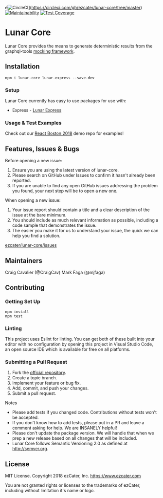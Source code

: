 e![CircleCI](https://circleci.com/gh/ezcater/lunar-core/tree/master.svg?style=svg)](https://circleci.com/gh/ezcater/lunar-core/tree/master)
[![Maintainability](https://api.codeclimate.com/v1/badges/f7a71a45af56cfa68e24/maintainability)](https://codeclimate.com/github/ezcater/lunar-core/maintainability)
[![Test Coverage](https://api.codeclimate.com/v1/badges/f7a71a45af56cfa68e24/test_coverage)](https://codeclimate.com/github/ezcater/lunar-core/test_coverage)

# Lunar Core
Lunar Core provides the means to generate deterministic results from the
graphql-tools [mocking framework](https://www.apollographql.com/docs/graphql-tools/mocking.html).

## Installation
```
npm i lunar-core lunar-express --save-dev
```

### Setup
Lunar Core currently has easy to use packages for use with:
* Express - [Lunar Express](https://github.com/ezcater/lunar-express)

### Usage & Test Examples
Check out our [React Boston 2018](https://github.com/mjfaga/react-boston-2018-lunar-launch) demo repo for examples!

## Features, Issues & Bugs
Before opening a new issue:
1. Ensure you are using the latest version of lunar-core.
1. Please search on GitHub under Issues to confirm it hasn't already been reported.
1. If you are unable to find any open GitHub issues addressing the problem you
found, your next step will be to open a new one.

When opening a new issue:
1. Your issue report should contain a title and a clear description of the issue
at the bare minimum.
1. You should include as much relevant information as possible, including a code
sample that demonstrates the issue.
1. The easier you make it for us to understand your issue, the quick we can help
you find a solution.

[ezcater/lunar-core/issues](https://github.com/ezcater/lunar-core/issues?q=is%3Aissue+is%3Aopen+sort%3Aupdated-desc)

## Maintainers
Craig Cavalier (@CraigCav)
Mark Faga (@mjfaga)

## Contributing

### Getting Set Up
```
npm install
npm test
```

### Linting
This project uses Eslint for linting. You can get both of these built into your
editor with no configuration by opening this project in Visual Studio Code, an
open source IDE which is available for free on all platforms.

### Submitting a Pull Request
1. Fork the [official repository](https://github.com/ezcater/lunar-core).
1. Create a topic branch.
1. Implement your feature or bug fix.
1. Add, commit, and push your changes.
1. Submit a pull request.

Notes
* Please add tests if you changed code. Contributions without tests won't be accepted.
* If you don't know how to add tests, please put in a PR and leave a comment asking
for help. We are INSANELY helpful!
* Please don't update the package version. We will handle that when we prep a new
release based on all changes that will be included.
* Lunar Core follows Semantic Versioning 2.0 as defined at http://semver.org.

## License
MIT License. Copyright 2018 ezCater, Inc. https://www.ezcater.com

You are not granted rights or licenses to the trademarks of ezCater, including without limitation it's name or logo.
